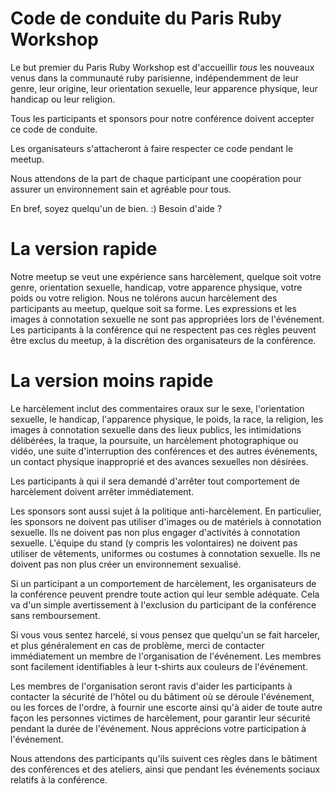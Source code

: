 # Code de conduite du Paris Ruby Workshop

Le but premier du Paris Ruby Workshop est d'accueillir *tous* les nouveaux venus dans la communauté ruby parisienne, indépendemment de leur genre, leur origine, leur orientation sexuelle, leur apparence physique, leur handicap ou leur religion.

Tous les participants et sponsors pour notre conférence doivent accepter ce code de conduite.

Les organisateurs s'attacheront à faire respecter ce code pendant le meetup.

Nous attendons de la part de chaque participant une coopération pour assurer un environnement sain et agréable pour tous.

En bref, soyez quelqu'un de bien. :)
Besoin d'aide ?

# La version rapide

Notre meetup se veut une expérience sans harcèlement, quelque soit votre genre, orientation sexuelle, handicap, votre apparence physique, votre poids ou votre religion. Nous ne tolérons aucun harcèlement des participants au meetup, quelque soit sa forme. Les expressions et les images à connotation sexuelle ne sont pas appropriées lors de l'événement. Les participants à la conférence qui ne respectent pas ces règles peuvent être exclus du meetup, à la discrétion des organisateurs de la conférence.

# La version moins rapide

Le harcèlement inclut des commentaires oraux sur le sexe, l'orientation sexuelle, le handicap, l'apparence physique, le poids, la race, la religion, les images à connotation sexuelle dans des lieux publics, les intimidations délibérées, la traque, la poursuite, un harcèlement photographique ou vidéo, une suite d'interruption des conférences et des autres événements, un contact physique inapproprié et des avances sexuelles non désirées.

Les participants à qui il sera demandé d'arrêter tout comportement de harcèlement doivent arrêter immédiatement.

Les sponsors sont aussi sujet à la politique anti-harcèlement. En particulier, les sponsors ne doivent pas utiliser d'images ou de matériels à connotation sexuelle. Ils ne doivent pas non plus engager d'activités à connotation sexuelle. L'équipe du stand (y compris les volontaires) ne doivent pas utiliser de vêtements, uniformes ou costumes à connotation sexuelle. Ils ne doivent pas non plus créer un environnement sexualisé.

Si un participant a un comportement de harcèlement, les organisateurs de la conférence peuvent prendre toute action qui leur semble adéquate. Cela va d'un simple avertissement à l'exclusion du participant de la conférence sans remboursement.

Si vous vous sentez harcelé, si vous pensez que quelqu'un se fait harceler, et plus généralement en cas de problème, merci de contacter immédiatement un membre de l'organisation de l'événement. Les membres sont facilement identifiables à leur t-shirts aux couleurs de l'événement.

Les membres de l'organisation seront ravis d'aider les participants à contacter la sécurité de l'hôtel ou du bâtiment où se déroule l'événement, ou les forces de l'ordre, à fournir une escorte ainsi qu'à aider de toute autre façon les personnes victimes de harcèlement, pour garantir leur sécurité pendant la durée de l'événement. Nous apprécions votre participation à l'événement.

Nous attendons des participants qu'ils suivent ces règles dans le bâtiment des conférences et des ateliers, ainsi que pendant les événements sociaux relatifs à la conférence.
